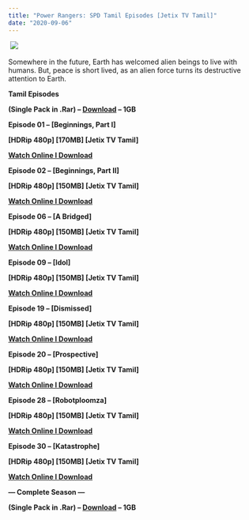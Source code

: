 ```yaml
---
title: "Power Rangers: SPD Tamil Episodes [Jetix TV Tamil]"
date: "2020-09-06"
---
```


 [![](https://1.bp.blogspot.com/-3mcPngIDQ_c/X1TGaWoDVmI/AAAAAAAABIQ/9Lr952Gcv_stWxiFX03LU6SN2D2Y3sEVACLcBGAsYHQ/s16000/Power-Ranger-image-power-ranger-36803754-1024-768.jpg)](https://1.bp.blogspot.com/-3mcPngIDQ_c/X1TGaWoDVmI/AAAAAAAABIQ/9Lr952Gcv_stWxiFX03LU6SN2D2Y3sEVACLcBGAsYHQ/s1024/Power-Ranger-image-power-ranger-36803754-1024-768.jpg)

Somewhere in the future, Earth has welcomed alien beings to live with humans. But, peace is short lived, as an alien force turns its destructive attention to Earth.

**Tamil Episodes**

**(Single Pack in .Rar) – [Download](http://gestyy.com/eedGXW) – 1GB**

**Episode 01 – \[Beginnings, Part I\]**

**\[HDRip 480p\] \[170MB\] \[Jetix TV Tamil\]**

**[Watch Online I Download](https://drive.google.com/file/d/15UkCsoQeNKfok5dODoxmCpQ_dEfI1EN7/view?usp=sharing)**

**Episode 02 – \[Beginnings, Part II\]**

**\[HDRip 480p\] \[150MB\] \[Jetix TV Tamil\]**

**[Watch Online I Download](https://drive.google.com/file/d/1XS_wtRmwZvJ84sdOSXC6pfoZjfjWr4PJ/view?usp=sharing)**

**Episode 06 – \[****A Bridged****\]**

**\[HDRip 480p\] \[150MB\] \[Jetix TV Tamil\]**

**[Watch Online I Download](https://drive.google.com/file/d/1YFLylrVU2mAEmSiJ9s8XlV_4ljUYHMbV/view?usp=sharing)**

**Episode 09 – \[Idol\]**

**\[HDRip 480p\] \[150MB\] \[Jetix TV Tamil\]**

**[Watch Online I Download](https://drive.google.com/file/d/1k0ZKsShvGKkycagDDYtSg0hIoG2WG9O2/view?usp=sharing)**

**Episode 19 – \[Dismissed\]**

**\[HDRip 480p\] \[150MB\] \[Jetix TV Tamil\]**

**[Watch Online I Download](https://drive.google.com/file/d/15TWdxqPJVRG8LfUGbzDGzRc9F674mv9X/view?usp=sharing)**

**Episode 20 – \[****Prospective****\]**

**\[HDRip 480p\] \[150MB\] \[Jetix TV Tamil\]**

**[Watch Online I Download](https://drive.google.com/file/d/1RMsYUJAwFpx_Np__QBMIHK342dbfOheM/view?usp=sharing)**

**Episode 28 – \[****Robotploomza****\]**

**\[HDRip 480p\] \[150MB\] \[Jetix TV Tamil\]**

**[Watch Online I Download](https://drive.google.com/file/d/1EchLpKbToTqJcA_3_FGBUm9KxpIjKsnZ/view?usp=sharing)**

**Episode 30 – \[Katastrophe\]**

**\[HDRip 480p\] \[150MB\] \[Jetix TV Tamil\]**

**[Watch Online I Download](https://drive.google.com/file/d/1VV3sDsk1VKrBk33jZBX6pBK86SUX9HFL/view?usp=sharing)**

**— Complete Season —** 

**(Single Pack in .Rar) – [Download](http://gestyy.com/eedGXW) – 1GB**
